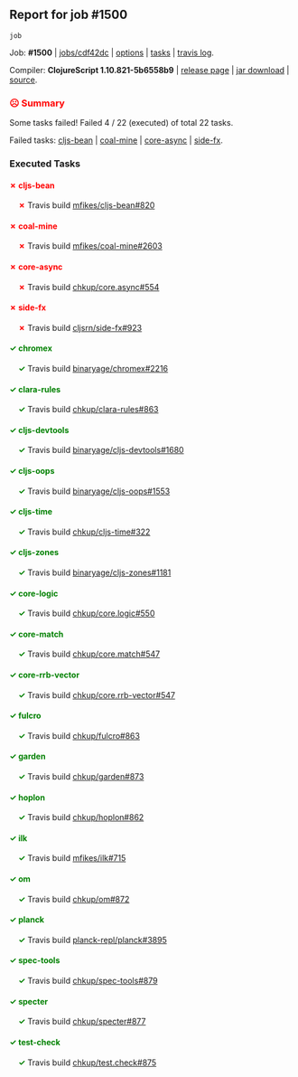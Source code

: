 ## Report for job #1500
```
job
```


Job: **#1500** | [jobs/cdf42dc](https://github.com/cljs-oss/canary/commit/cdf42dcb337e7ed4bde09f9cf14e3288376e5ec2) | [options](options.edn) | [tasks](tasks.edn) | [travis log](https://travis-ci.org/cljs-oss/canary/builds/717216340).

Compiler: **ClojureScript 1.10.821-5b6558b9** | [release page](https://github.com/cljs-oss/canary/releases/tag/r1.10.821-5b6558b9) | [jar download](https://github.com/cljs-oss/canary/releases/download/r1.10.821-5b6558b9/clojurescript-1.10.821-5b6558b9.jar) | [source](https://github.com/clojure/clojurescript/commit/5b6558b9065311c77e3fa07174320e129984273e).

### <b style='color:red'>☹ Summary</b>

Some tasks failed! Failed 4 / 22 (executed) of total 22 tasks.

Failed tasks: [cljs-bean](#-cljs-bean) | [coal-mine](#-coal-mine) | [core-async](#-core-async) | [side-fx](#-side-fx).

### Executed Tasks

#### <b style='color:red'>&#x2717; cljs-bean</b>
&nbsp;&nbsp;&nbsp;&nbsp;<b style='color:red'>&#x2717;</b> Travis build [mfikes/cljs-bean#820](https://travis-ci.org/mfikes/cljs-bean/builds/717216891)<br>

#### <b style='color:red'>&#x2717; coal-mine</b>
&nbsp;&nbsp;&nbsp;&nbsp;<b style='color:red'>&#x2717;</b> Travis build [mfikes/coal-mine#2603](https://travis-ci.org/mfikes/coal-mine/builds/717216927)<br>

#### <b style='color:red'>&#x2717; core-async</b>
&nbsp;&nbsp;&nbsp;&nbsp;<b style='color:red'>&#x2717;</b> Travis build [chkup/core.async#554](https://travis-ci.org/chkup/core.async/builds/717216940)<br>

#### <b style='color:red'>&#x2717; side-fx</b>
&nbsp;&nbsp;&nbsp;&nbsp;<b style='color:red'>&#x2717;</b> Travis build [cljsrn/side-fx#923](https://travis-ci.org/cljsrn/side-fx/builds/717217017)<br>

#### <b style='color:green'>&#x2713; chromex</b>
&nbsp;&nbsp;&nbsp;&nbsp;<b style='color:green'>&#x2713;</b> Travis build [binaryage/chromex#2216](https://travis-ci.org/binaryage/chromex/builds/717216881)<br>

#### <b style='color:green'>&#x2713; clara-rules</b>
&nbsp;&nbsp;&nbsp;&nbsp;<b style='color:green'>&#x2713;</b> Travis build [chkup/clara-rules#863](https://travis-ci.org/chkup/clara-rules/builds/717216885)<br>

#### <b style='color:green'>&#x2713; cljs-devtools</b>
&nbsp;&nbsp;&nbsp;&nbsp;<b style='color:green'>&#x2713;</b> Travis build [binaryage/cljs-devtools#1680](https://travis-ci.org/binaryage/cljs-devtools/builds/717216893)<br>

#### <b style='color:green'>&#x2713; cljs-oops</b>
&nbsp;&nbsp;&nbsp;&nbsp;<b style='color:green'>&#x2713;</b> Travis build [binaryage/cljs-oops#1553](https://travis-ci.org/binaryage/cljs-oops/builds/717216895)<br>

#### <b style='color:green'>&#x2713; cljs-time</b>
&nbsp;&nbsp;&nbsp;&nbsp;<b style='color:green'>&#x2713;</b> Travis build [chkup/cljs-time#322](https://travis-ci.org/chkup/cljs-time/builds/717216921)<br>

#### <b style='color:green'>&#x2713; cljs-zones</b>
&nbsp;&nbsp;&nbsp;&nbsp;<b style='color:green'>&#x2713;</b> Travis build [binaryage/cljs-zones#1181](https://travis-ci.org/binaryage/cljs-zones/builds/717216919)<br>

#### <b style='color:green'>&#x2713; core-logic</b>
&nbsp;&nbsp;&nbsp;&nbsp;<b style='color:green'>&#x2713;</b> Travis build [chkup/core.logic#550](https://travis-ci.org/chkup/core.logic/builds/717216942)<br>

#### <b style='color:green'>&#x2713; core-match</b>
&nbsp;&nbsp;&nbsp;&nbsp;<b style='color:green'>&#x2713;</b> Travis build [chkup/core.match#547](https://travis-ci.org/chkup/core.match/builds/717216944)<br>

#### <b style='color:green'>&#x2713; core-rrb-vector</b>
&nbsp;&nbsp;&nbsp;&nbsp;<b style='color:green'>&#x2713;</b> Travis build [chkup/core.rrb-vector#547](https://travis-ci.org/chkup/core.rrb-vector/builds/717216951)<br>

#### <b style='color:green'>&#x2713; fulcro</b>
&nbsp;&nbsp;&nbsp;&nbsp;<b style='color:green'>&#x2713;</b> Travis build [chkup/fulcro#863](https://travis-ci.org/chkup/fulcro/builds/717216958)<br>

#### <b style='color:green'>&#x2713; garden</b>
&nbsp;&nbsp;&nbsp;&nbsp;<b style='color:green'>&#x2713;</b> Travis build [chkup/garden#873](https://travis-ci.org/chkup/garden/builds/717216963)<br>

#### <b style='color:green'>&#x2713; hoplon</b>
&nbsp;&nbsp;&nbsp;&nbsp;<b style='color:green'>&#x2713;</b> Travis build [chkup/hoplon#862](https://travis-ci.org/chkup/hoplon/builds/717216996)<br>

#### <b style='color:green'>&#x2713; ilk</b>
&nbsp;&nbsp;&nbsp;&nbsp;<b style='color:green'>&#x2713;</b> Travis build [mfikes/ilk#715](https://travis-ci.org/mfikes/ilk/builds/717216994)<br>

#### <b style='color:green'>&#x2713; om</b>
&nbsp;&nbsp;&nbsp;&nbsp;<b style='color:green'>&#x2713;</b> Travis build [chkup/om#872](https://travis-ci.org/chkup/om/builds/717216973)<br>

#### <b style='color:green'>&#x2713; planck</b>
&nbsp;&nbsp;&nbsp;&nbsp;<b style='color:green'>&#x2713;</b> Travis build [planck-repl/planck#3895](https://travis-ci.org/planck-repl/planck/builds/717217006)<br>

#### <b style='color:green'>&#x2713; spec-tools</b>
&nbsp;&nbsp;&nbsp;&nbsp;<b style='color:green'>&#x2713;</b> Travis build [chkup/spec-tools#879](https://travis-ci.org/chkup/spec-tools/builds/717216987)<br>

#### <b style='color:green'>&#x2713; specter</b>
&nbsp;&nbsp;&nbsp;&nbsp;<b style='color:green'>&#x2713;</b> Travis build [chkup/specter#877](https://travis-ci.org/chkup/specter/builds/717216980)<br>

#### <b style='color:green'>&#x2713; test-check</b>
&nbsp;&nbsp;&nbsp;&nbsp;<b style='color:green'>&#x2713;</b> Travis build [chkup/test.check#875](https://travis-ci.org/chkup/test.check/builds/717217013)<br>